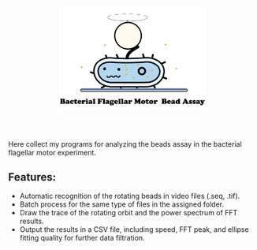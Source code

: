 <h1 align="center">
<img src="BeadsAssayLogo.png" width="300">
</h1><br>

Here collect my programs for analyzing the beads assay in the bacterial flagellar motor experiment.

## Features:
-  Automatic recognition of the rotating beads in video files (.seq, .tif).
-  Batch process for the same type of files in the assigned folder.
-  Draw the trace of the rotating orbit and the power spectrum of FFT results.
-  Output the results in a CSV file, including speed, FFT peak, and ellipse fitting quality for further data filtration.
